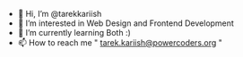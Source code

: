 - 👋 Hi, I’m @tarekkariish
- 👀 I’m interested in Web Design and Frontend Development
- 🌱 I’m currently learning Both :)
- 📫 How to reach me " tarek.kariish@powercoders.org "
